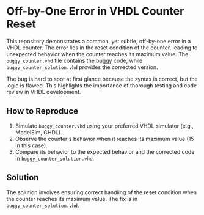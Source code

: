 # Off-by-One Error in VHDL Counter Reset

This repository demonstrates a common, yet subtle, off-by-one error in a VHDL counter.  The error lies in the reset condition of the counter, leading to unexpected behavior when the counter reaches its maximum value. The `buggy_counter.vhd` file contains the buggy code, while `buggy_counter_solution.vhd` provides the corrected version.

The bug is hard to spot at first glance because the syntax is correct, but the logic is flawed. This highlights the importance of thorough testing and code review in VHDL development.

## How to Reproduce

1.  Simulate `buggy_counter.vhd` using your preferred VHDL simulator (e.g., ModelSim, GHDL).
2.  Observe the counter's behavior when it reaches its maximum value (15 in this case).
3.  Compare its behavior to the expected behavior and the corrected code in `buggy_counter_solution.vhd`.

## Solution

The solution involves ensuring correct handling of the reset condition when the counter reaches its maximum value. The fix is in `buggy_counter_solution.vhd`.